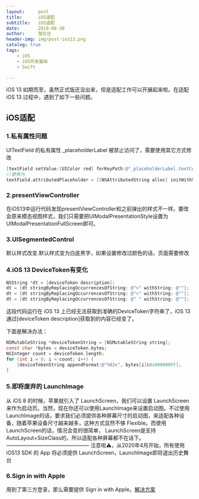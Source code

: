 ```yaml
---
layout:     post
title:      iOS适配
subtitle:   iOS适配
date:       2019-08-30
author:     邹壮壮
header-img: img/post-ios13.png
catalog: true
tags:
    - iOS
    - iOS开发基础
    - Swift

---
```


iOS 13 如期而至，虽然正式版还没出来，但是适配工作可以开展起来啦。在适配 iOS 13 过程中，遇到了如下一些问题。

## iOS适配

### 1.私有属性问题

UITextField 的私有属性 _placeholderLabel 被禁止访问了，需要使用其它方式修改  

```objective-c
[textField setValue:[UIColor red] forKeyPath:@"_placeholderLabel.textColor"];
//替换为
textField.attributedPlaceholder = [[NSAttributedString alloc] initWithString:@"输入"attributes:@{NSForegroundColorAttributeName: [UIColor red]}];
```

### 2.presentViewController

在iOS13中运行代码发现presentViewController和之前弹出的样式不一样。要改会原来模态视图样式，我们只需要把UIModalPresentationStyle设置为UIModalPresentationFullScreen即可。

### 3.UISegmentedControl

 默认样式改变.默认样式变为白底黑字，如果设置修改过颜色的话，页面需要修改

### 4.iOS 13 DeviceToken有变化

```objective-c
NSString *dt = [deviceToken description];
dt = [dt stringByReplacingOccurrencesOfString: @"<" withString: @""];
dt = [dt stringByReplacingOccurrencesOfString: @">" withString: @""];
dt = [dt stringByReplacingOccurrencesOfString: @" " withString: @""];
```


这段代码运行在 iOS 13 上已经无法获取到准确的DeviceToken字符串了，iOS 13 通过[deviceToken description]获取到的内容已经变了。

下面是解决办法：

```objective-c
NSMutableString *deviceTokenString = [NSMutableString string];
const char *bytes = deviceToken.bytes;
NSInteger count = deviceToken.length;
for (int i = 0; i < count; i++) {
    [deviceTokenString appendFormat:@"%02x", bytes[i]&0x000000FF];
}
```

###  5.即将废弃的 LaunchImage
从 iOS 8 的时候，苹果就引入了 LaunchScreen，我们可以设置 LaunchScreen来作为启动页。当然，现在你还可以使用LaunchImage来设置启动图。不过使用LaunchImage的话，要求我们必须提供各种屏幕尺寸的启动图，来适配各种设备，随着苹果设备尺寸越来越多，这种方式显然不够 Flexible。而使用 LaunchScreen的话，情况会变的很简单， LaunchScreen是支持AutoLayout+SizeClass的，所以适配各种屏幕都不在话下。
————————————————
注意啦⚠️，从2020年4月开始，所有使⽤ iOS13 SDK 的 App 将必须提供 LaunchScreen，LaunchImage即将退出历史舞台

### 6.Sign in with Apple

用到了第三方登录，那么需要提供 Sign in with Apple。[解决方案](https://www.jianshu.com/p/23b46dea2076)
